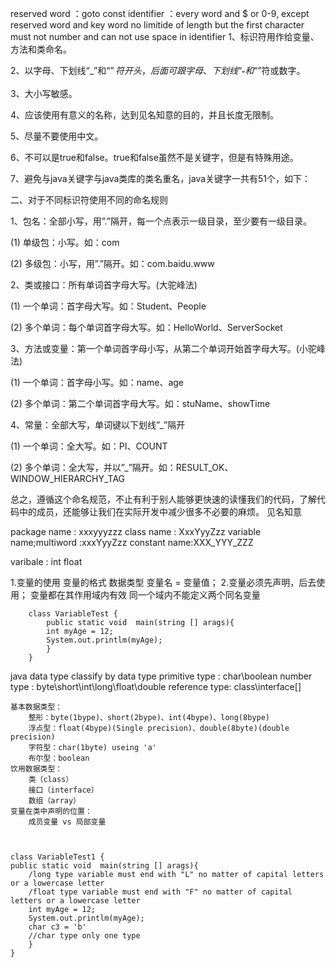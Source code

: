 reserved word ：goto const
identifier ：every word and $ or 0-9, except reserved word and key word
no limitide of length but the first character must not number and can not use space in identifier 
1、标识符用作给变量、方法和类命名。

2、以字母、下划线“_”和“$”符开头，后面可跟字母、下划线“_”和“$”符或数字。

3、大小写敏感。

4、应该使用有意义的名称，达到见名知意的目的，并且长度无限制。

5、尽量不要使用中文。

6、不可以是true和false。true和false虽然不是关键字，但是有特殊用途。

7、避免与java关键字与java类库的类名重名，java关键字一共有51个，如下：

二、对于不同标识符使用不同的命名规则

1、包名：全部小写，用”.”隔开，每一个点表示一级目录，至少要有一级目录。

(1) 单级包：小写。如：com

(2) 多级包：小写，用”.”隔开。如：com.baidu.www

2、类或接口：所有单词首字母大写。(大驼峰法)

(1) 一个单词：首字母大写。如：Student、People

(2) 多个单词：每个单词首字母大写。如：HelloWorld、ServerSocket

3、方法或变量：第一个单词首字母小写，从第二个单词开始首字母大写。(小驼峰法)

(1) 一个单词：首字母小写。如：name、age

(2) 多个单词：第二个单词首字母大写。如：stuName、showTime

4、常量：全部大写，单词键以下划线”_”隔开

(1) 一个单词：全大写。如：PI、COUNT

(2) 多个单词：全大写，并以”_”隔开。如：RESULT_OK、WINDOW_HIERARCHY_TAG

总之，遵循这个命名规范，不止有利于别人能够更快速的读懂我们的代码，了解代码中的成员，还能够让我们在实际开发中减少很多不必要的麻烦。
见名知意

package name : xxxyyyzzz 
class name : XxxYyyZzz
variable name;multiword :xxxYyyZzz
constant name:XXX_YYY_ZZZ

varibale : int float 

1.变量的使用 变量的格式 数据类型 变量名 = 变量值；
2.变量必须先声明，后去使用；
	变量都在其作用域内有效
	同一个域内不能定义两个同名变量


		class VariableTest {
			public static void  main(string [] arags){
			int myAge = 12;
			System.out.printlm(myAge);
			}
		}


java data type
classify by data type
	primitive type : char\boolean
		number type : byte\short\int\long\float\double
	reference type: class\interface\[]
	
	基本数据类型：
		整形：byte(1bype)、short(2bype)、int(4bype)、long(8bype)
		浮点型：float(4bype)(Single precision)、double(8byte)(double precision)
		字符型：char(1byte) useing 'a'
		布尔型：boolean
	饮用数据类型：
		类（class）
		接口（interface）
		数组（array）
	变量在类中声明的位置：
		成员变量 vs 局部变量
	


	class VariableTest1 {
	public static void  main(string [] arags){
		/long type variable must end with "L" no matter of capital letters or a lowercase letter
		/float type variable must end with "F" no matter of capital letters or a lowercase letter 
		int myAge = 12;
		System.out.printlm(myAge);
		char c3 = 'b'
		//char type only one type
		}
	}



